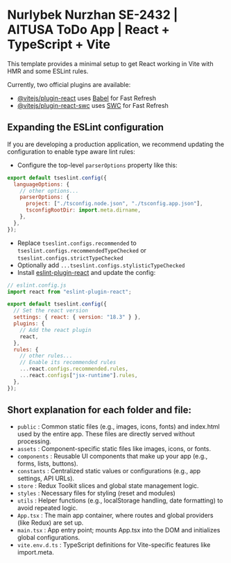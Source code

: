 # Nurlybek Nurzhan SE-2432 | AITUSA ToDo App | React + TypeScript + Vite

This template provides a minimal setup to get React working in Vite with HMR and some ESLint rules.

Currently, two official plugins are available:

- [@vitejs/plugin-react](https://github.com/vitejs/vite-plugin-react/blob/main/packages/plugin-react/README.md) uses [Babel](https://babeljs.io/) for Fast Refresh
- [@vitejs/plugin-react-swc](https://github.com/vitejs/vite-plugin-react-swc) uses [SWC](https://swc.rs/) for Fast Refresh

## Expanding the ESLint configuration

If you are developing a production application, we recommend updating the configuration to enable type aware lint rules:

- Configure the top-level `parserOptions` property like this:

```js
export default tseslint.config({
  languageOptions: {
    // other options...
    parserOptions: {
      project: ["./tsconfig.node.json", "./tsconfig.app.json"],
      tsconfigRootDir: import.meta.dirname,
    },
  },
});
```

- Replace `tseslint.configs.recommended` to `tseslint.configs.recommendedTypeChecked` or `tseslint.configs.strictTypeChecked`
- Optionally add `...tseslint.configs.stylisticTypeChecked`
- Install [eslint-plugin-react](https://github.com/jsx-eslint/eslint-plugin-react) and update the config:

```js
// eslint.config.js
import react from "eslint-plugin-react";

export default tseslint.config({
  // Set the react version
  settings: { react: { version: "18.3" } },
  plugins: {
    // Add the react plugin
    react,
  },
  rules: {
    // other rules...
    // Enable its recommended rules
    ...react.configs.recommended.rules,
    ...react.configs["jsx-runtime"].rules,
  },
});
```

## Short explanation for each folder and file:

- `public` : Common static files (e.g., images, icons, fonts) and index.html used by the entire app. These files are directly served without processing.
- `assets` : Component-specific static files like images, icons, or fonts.
- `components` : Reusable UI components that make up your app (e.g., forms, lists, buttons).
- `constants` : Centralized static values or configurations (e.g., app settings, API URLs).
- `store` : Redux Toolkit slices and global state management logic.
- `styles` : Necessary files for styling (reset and modules)
- `utils` : Helper functions (e.g., localStorage handling, date formatting) to avoid repeated logic.
- `App.tsx` : The main app container, where routes and global providers (like Redux) are set up.
- `main.tsx` : App entry point; mounts App.tsx into the DOM and initializes global configurations.
- `vite.env.d.ts` : TypeScript definitions for Vite-specific features like import.meta.

